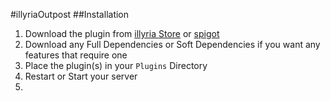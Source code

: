 #illyriaOutpost
##Installation

1. Download the plugin from [illyria Store]() or [spigot]()
1. Download any Full Dependencies or Soft Dependencies if you want any features that require one
1. Place the plugin(s) in your ``Plugins`` Directory
1. Restart or Start your server
1. 